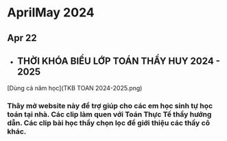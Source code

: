 # AprilMay 2024

## Apr 22

- ## THỜI KHÓA BIỂU LỚP TOÁN THẦY HUY 2024 - 2025

[Dùng cả năm học](TKB TOAN 2024-2025.png)

### Thây mở website này để trợ giúp cho các em học sinh tự học toán tại nhà. Các clip làm quen với Toán Thực Tế thầy hướng dẫn. Các clip bài học thầy chọn lọc để giới thiệu các thầy cô khác.
